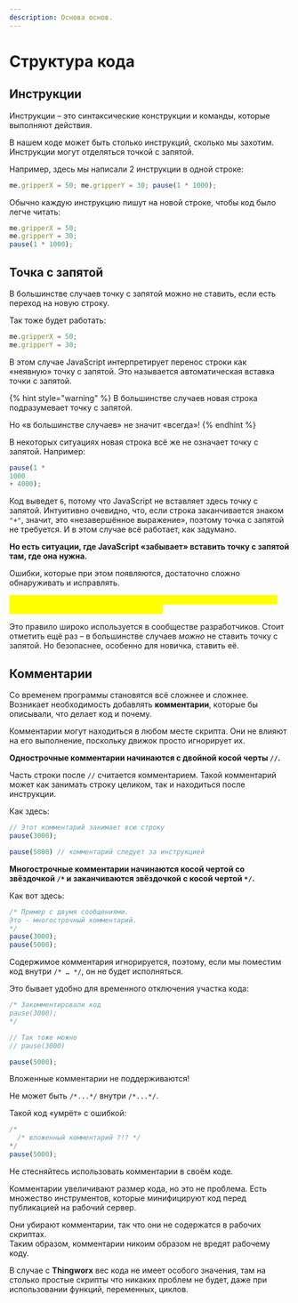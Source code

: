 ```yaml
---
description: Основа основ.
---
```


# Структура кода

## Инструкции

Инструкции – это синтаксические конструкции и команды, которые выполняют действия.

В нашем коде может быть столько инструкций, сколько мы захотим. Инструкции могут отделяться точкой с запятой.

Например, здесь мы написали 2 инструкции в одной строке:

```javascript
me.gripperX = 50; me.gripperY = 30; pause(1 * 1000);
```

Обычно каждую инструкцию пишут на новой строке, чтобы код было легче читать:

```javascript
me.gripperX = 50; 
me.gripperY = 30; 
pause(1 * 1000);
```

## Точка с запятой

В большинстве случаев точку с запятой можно не ставить, если есть переход на новую строку.

Так тоже будет работать:

```javascript
me.gripperX = 50; 
me.gripperY = 30;
```

В этом случае JavaScript интерпретирует перенос строки как «неявную» точку с запятой. Это называется автоматическая вставка точки с запятой.

{% hint style="warning" %}
В большинстве случаев новая строка подразумевает точку с запятой.&#x20;

Но «в большинстве случаев» не значит «всегда»!
{% endhint %}

В некоторых ситуациях новая строка всё же не означает точку с запятой. Например:

```javascript
pause(1 *
1000
+ 4000);
```

Код выведет `6`, потому что JavaScript не вставляет здесь точку с запятой. Интуитивно очевидно, что, если строка заканчивается знаком `"+"`, значит, это «незавершённое выражение», поэтому точка с запятой не требуется. И в этом случае всё работает, как задумано.

**Но есть ситуации, где JavaScript «забывает» вставить точку с запятой там, где она нужна.**

Ошибки, которые при этом появляются, достаточно сложно обнаруживать и исправлять.

<mark style="color:yellow;">**Я рекомендую ставить точку с запятой между инструкциями, даже если они отделены переносами строк.**</mark>&#x20;

Это правило широко используется в сообществе разработчиков. Стоит отметить ещё раз – в большинстве случаев _можно_ не ставить точку с запятой. Но безопаснее, особенно для новичка, ставить её.

## Комментарии

Со временем программы становятся всё сложнее и сложнее. Возникает необходимость добавлять **комментарии**, которые бы описывали, что делает код и почему.

Комментарии могут находиться в любом месте скрипта. Они не влияют на его выполнение, поскольку движок просто игнорирует их.

**Однострочные комментарии начинаются с двойной косой черты `//`.**

Часть строки после `//` считается комментарием. Такой комментарий может как занимать строку целиком, так и находиться после инструкции.

Как здесь:

```javascript
// Этот комментарий занимает всю строку
pause(3000);

pause(5000) // комментарий следует за инструкцией
```

**Многострочные комментарии начинаются косой чертой со звёздочкой `/*` и заканчиваются звёздочкой с косой чертой `*/`.**

Как вот здесь:

```javascript
/* Пример с двумя сообщениями.
Это - многострочный комментарий.
*/
pause(3000);
pause(5000);
```

Содержимое комментария игнорируется, поэтому, если мы поместим код внутри `/* … */`, он не будет исполняться.

Это бывает удобно для временного отключения участка кода:

```javascript
/* Закомментировали код
pause(3000);
*/

// Так тоже можно
// pause(3000)

pause(5000);
```

Вложенные комментарии не поддерживаются!

Не может быть `/*...*/` внутри `/*...*/`.

Такой код «умрёт» с ошибкой:

```javascript
/*
  /* вложенный комментарий ?!? */
*/
pause(5000);
```

Не стесняйтесь использовать комментарии в своём коде.

Комментарии увеличивают размер кода, но это не проблема. Есть множество инструментов, которые минифицируют код перед публикацией на рабочий сервер.

Они убирают комментарии, так что они не содержатся в рабочих скриптах. \
Таким образом, комментарии никоим образом не вредят рабочему коду.

В случае с **Thingworx** вес кода не имеет особого значения, там на столько простые скрипты что никаких проблем не будет, даже при использовании функций, переменных, циклов.
